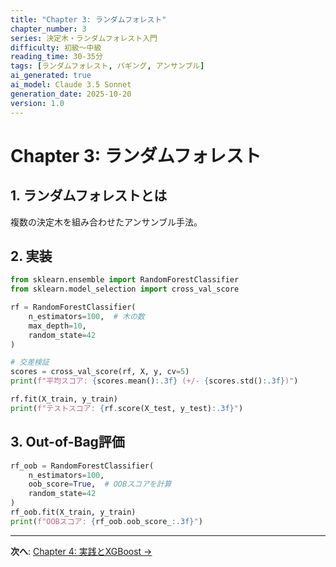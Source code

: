 ```yaml
---
title: "Chapter 3: ランダムフォレスト"
chapter_number: 3
series: 決定木・ランダムフォレスト入門
difficulty: 初級〜中級
reading_time: 30-35分
tags: [ランダムフォレスト, バギング, アンサンブル]
ai_generated: true
ai_model: Claude 3.5 Sonnet
generation_date: 2025-10-20
version: 1.0
---
```


# Chapter 3: ランダムフォレスト

## 1. ランダムフォレストとは

複数の決定木を組み合わせたアンサンブル手法。

## 2. 実装

```python
from sklearn.ensemble import RandomForestClassifier
from sklearn.model_selection import cross_val_score

rf = RandomForestClassifier(
    n_estimators=100,  # 木の数
    max_depth=10,
    random_state=42
)

# 交差検証
scores = cross_val_score(rf, X, y, cv=5)
print(f"平均スコア: {scores.mean():.3f} (+/- {scores.std():.3f})")

rf.fit(X_train, y_train)
print(f"テストスコア: {rf.score(X_test, y_test):.3f}")
```

## 3. Out-of-Bag評価

```python
rf_oob = RandomForestClassifier(
    n_estimators=100,
    oob_score=True,  # OOBスコアを計算
    random_state=42
)
rf_oob.fit(X_train, y_train)
print(f"OOBスコア: {rf_oob.oob_score_:.3f}")
```

---

**次へ**: [Chapter 4: 実践とXGBoost →](chapter-4.html)
